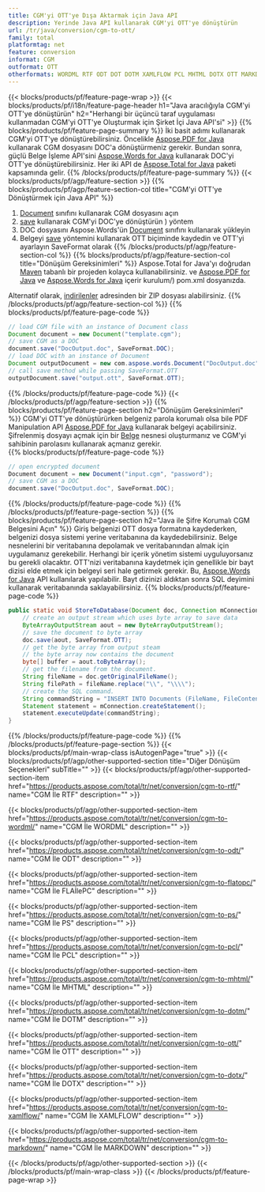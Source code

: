 ```yaml
---
title: CGM'yi OTT'ye Dışa Aktarmak için Java API
description: Yerinde Java API kullanarak CGM'yi OTT'ye dönüştürün
url: /tr/java/conversion/cgm-to-ott/
family: total
platformtag: net
feature: conversion
informat: CGM
outformat: OTT
otherformats: WORDML RTF ODT DOT DOTM XAMLFLOW PCL MHTML DOTX OTT MARKDOWN PS
---
```

{{< blocks/products/pf/feature-page-wrap >}}
{{< blocks/products/pf/i18n/feature-page-header h1="Java aracılığıyla CGM'yi OTT'ye dönüştürün" h2="Herhangi bir üçüncü taraf uygulaması kullanmadan CGM'yi OTT'ye Oluşturmak için Şirket İçi Java API'si" >}}
{{% blocks/products/pf/feature-page-summary %}}
İki basit adımı kullanarak CGM'yi OTT'ye dönüştürebilirsiniz. Öncelikle [Aspose.PDF for Java](https://products.aspose.com/pdf/java/) kullanarak CGM dosyasını DOC'a dönüştürmeniz gerekir. Bundan sonra, güçlü Belge İşleme API'sini [Aspose.Words for Java](https://products.aspose.com/words/java/) kullanarak DOC'yi OTT'ye dönüştürebilirsiniz. Her iki API de [Aspose.Total for Java](https://products.aspose.com/total/java/) paketi kapsamında gelir.
{{% /blocks/products/pf/feature-page-summary  %}}
{{< blocks/products/pf/agp/feature-section >}}
{{% blocks/products/pf/agp/feature-section-col title="CGM'yi OTT'ye Dönüştürmek için Java API" %}}
1. [Document](https://apireference.aspose.com/pdf/java/com.aspose.pdf/Document) sınıfını kullanarak CGM dosyasını açın
2. [save](https://apireference.aspose.com/pdf/java/com.aspose.pdf/Document#save-java.lang.String-com.aspose.pdf.SaveOptions-) kullanarak CGM'yi DOC'ye dönüştürün ) yöntem
3. DOC dosyasını Aspose.Words'ün [Document](https://apireference.aspose.com/words/java/com.aspose.words/Document) sınıfını kullanarak yükleyin
4. Belgeyi [save](https://apireference.aspose.com/words/java/com.aspose.words/Document#save(java.lang.String,int)) yöntemini kullanarak OTT biçiminde kaydedin ve OTT'yi ayarlayın SaveFormat olarak
{{% /blocks/products/pf/agp/feature-section-col %}}
{{% blocks/products/pf/agp/feature-section-col title="Dönüşüm Gereksinimleri" %}}
Aspose.Total for Java'yı doğrudan [Maven](https://repository.aspose.com/webapp/#/artifacts/browse/tree/General/repo/com/aspose/aspose-total) tabanlı bir projeden kolayca kullanabilirsiniz. ve [Aspose.PDF for Java](https://docs.aspose.com/pdf/java/installation/) ve [Aspose.Words for Java](https://docs.aspose.com/words/java/) içerir kurulum/) pom.xml dosyanızda.

Alternatif olarak, [indirilenler](https://downloads.aspose.com/total/java) adresinden bir ZIP dosyası alabilirsiniz.
{{% /blocks/products/pf/agp/feature-section-col %}}
{{% blocks/products/pf/feature-page-code %}}

```java
// load CGM file with an instance of Document class
Document document = new Document("template.cgm");
// save CGM as a DOC 
document.save("DocOutput.doc", SaveFormat.DOC); 
// load DOC with an instance of Document
Document outputDocument = new com.aspose.words.Document("DocOutput.doc");
// call save method while passing SaveFormat.OTT
outputDocument.save("output.ott", SaveFormat.OTT);   
```
{{% /blocks/products/pf/feature-page-code %}}
{{< /blocks/products/pf/agp/feature-section >}}
{{% blocks/products/pf/feature-page-section  h2="Dönüşüm Gereksinimleri" %}}
CGM'yi OTT'ye dönüştürürken belgeniz parola korumalı olsa bile PDF Manipulation API [Aspose.PDF for Java](https://docs.aspose.com/pdf/java/installation/) kullanarak belgeyi açabilirsiniz. Şifrelenmiş dosyayı açmak için bir [Belge](https://apireference.aspose.com/pdf/java/com.aspose.pdf/Document) nesnesi oluşturmanız ve CGM'yi sahibinin parolasını kullanarak açmanız gerekir.  
{{% blocks/products/pf/feature-page-code %}}

```cs
// open encrypted document
Document document = new Document("input.cgm", "password");
// save CGM as a DOC 
document.save("DocOutput.doc", SaveFormat.DOC);
```
{{% /blocks/products/pf/feature-page-code  %}}
{{% /blocks/products/pf/feature-page-section %}}
{{% blocks/products/pf/feature-page-section  h2="Java ile Şifre Korumalı CGM Belgesini Açın" %}}
Giriş belgenizi OTT dosya formatına kaydederken, belgenizi dosya sistemi yerine veritabanına da kaydedebilirsiniz. Belge nesnelerini bir veritabanına depolamak ve veritabanından almak için uygulamanız gerekebilir. Herhangi bir içerik yönetim sistemi uyguluyorsanız bu gerekli olacaktır. OTT'nizi veritabanına kaydetmek için genellikle bir bayt dizisi elde etmek için belgeyi seri hale getirmek gerekir. Bu, [Aspose.Words for Java](https://products.aspose.com/words/Java/) API kullanılarak yapılabilir. Bayt dizinizi aldıktan sonra SQL deyimini kullanarak veritabanında saklayabilirsiniz. 
{{% blocks/products/pf/feature-page-code %}}

```java
public static void StoreToDatabase(Document doc, Connection mConnection) throws Exception {
    // create an output stream which uses byte array to save data
    ByteArrayOutputStream aout = new ByteArrayOutputStream();
    // save the document to byte array
    doc.save(aout, SaveFormat.OTT);
    // get the byte array from output steam
    // the byte array now contains the document
    byte[] buffer = aout.toByteArray();
    // get the filename from the document.
    String fileName = doc.getOriginalFileName();
    String filePath = fileName.replace("\\", "\\\\");
    // create the SQL command.
    String commandString = "INSERT INTO Documents (FileName, FileContent) VALUES('" + filePath + "', '" + buffer + "')";
    Statement statement = mConnection.createStatement();
    statement.executeUpdate(commandString);
}  
```
{{% /blocks/products/pf/feature-page-code  %}}
{{% /blocks/products/pf/feature-page-section %}}
{{< blocks/products/pf/main-wrap-class isAutogenPage="true" >}}
{{< blocks/products/pf/agp/other-supported-section title="Diğer Dönüşüm Seçenekleri" subTitle="" >}}
{{< blocks/products/pf/agp/other-supported-section-item href="https://products.aspose.com/total/tr/net/conversion/cgm-to-rtf/" name="CGM İle RTF" description="" >}}

{{< blocks/products/pf/agp/other-supported-section-item href="https://products.aspose.com/total/tr/net/conversion/cgm-to-wordml/" name="CGM İle WORDML" description="" >}}

{{< blocks/products/pf/agp/other-supported-section-item href="https://products.aspose.com/total/tr/net/conversion/cgm-to-odt/" name="CGM İle ODT" description="" >}}

{{< blocks/products/pf/agp/other-supported-section-item href="https://products.aspose.com/total/tr/net/conversion/cgm-to-flatopc/" name="CGM İle FLAİlePC" description="" >}}

{{< blocks/products/pf/agp/other-supported-section-item href="https://products.aspose.com/total/tr/net/conversion/cgm-to-ps/" name="CGM İle PS" description="" >}}

{{< blocks/products/pf/agp/other-supported-section-item href="https://products.aspose.com/total/tr/net/conversion/cgm-to-pcl/" name="CGM İle PCL" description="" >}}

{{< blocks/products/pf/agp/other-supported-section-item href="https://products.aspose.com/total/tr/net/conversion/cgm-to-mhtml/" name="CGM İle MHTML" description="" >}}

{{< blocks/products/pf/agp/other-supported-section-item href="https://products.aspose.com/total/tr/net/conversion/cgm-to-dotm/" name="CGM İle DOTM" description="" >}}

{{< blocks/products/pf/agp/other-supported-section-item href="https://products.aspose.com/total/tr/net/conversion/cgm-to-ott/" name="CGM İle OTT" description="" >}}

{{< blocks/products/pf/agp/other-supported-section-item href="https://products.aspose.com/total/tr/net/conversion/cgm-to-dotx/" name="CGM İle DOTX" description="" >}}

{{< blocks/products/pf/agp/other-supported-section-item href="https://products.aspose.com/total/tr/net/conversion/cgm-to-xamlflow/" name="CGM İle XAMLFLOW" description="" >}}

{{< blocks/products/pf/agp/other-supported-section-item href="https://products.aspose.com/total/tr/net/conversion/cgm-to-markdown/" name="CGM İle MARKDOWN" description="" >}}


{{< /blocks/products/pf/agp/other-supported-section >}}
{{< /blocks/products/pf/main-wrap-class >}}
{{< /blocks/products/pf/feature-page-wrap >}}